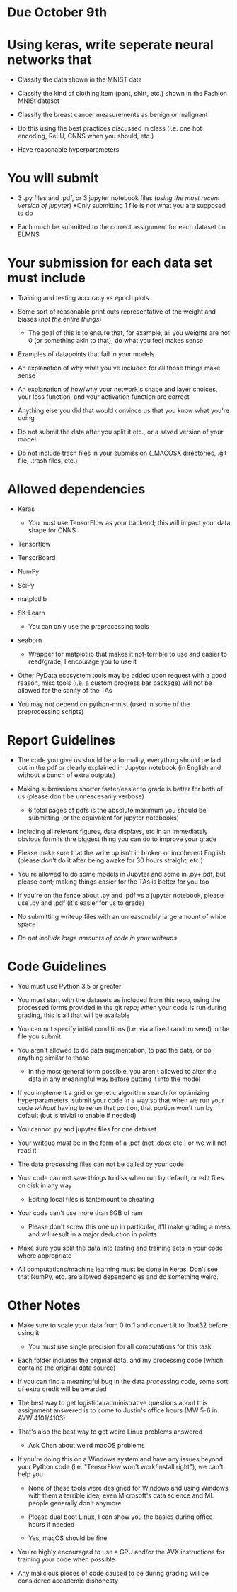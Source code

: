 # Due October 9th

# Using keras, write seperate neural networks that

* Classify the data shown in the MNIST data

* Classify the kind of clothing item (pant, shirt, etc.) shown in the Fashion MNISt dataset

* Classify the breast cancer measurements as benign or malignant

* Do this using the best practices discussed in class (i.e. one hot encoding, ReLU, CNNS when you should, etc.)

* Have reasonable hyperparameters


# You will submit

* 3 .py files and .pdf, or 3 jupyter notebook files (*using the most recent version of jupyter*)
  *Only submitting 1 file is *not* what you are supposed to do

* Each much be submitted to the correct assignment for each dataset on ELMNS

# Your submission for each data set must include

* Training and testing accuracy vs epoch plots

* Some sort of reasonable print outs representative of the weight and biases (*not the entire things*)
  * The goal of this is to ensure that, for example, all you weights are not 0 (or something akin to that), do what you feel makes sense
  
* Examples of datapoints that fail in your models

* An explanation of why what you've included for all those things make sense

* An explanation of how/why your network's shape and layer choices, your loss function, and your activation function are correct

* Anything else you did that would convince us that you know what you're doing

* Do not submit the data after you split it etc., or a saved version of your model. 

* Do not include trash files in your submission (_MACOSX directories, .git file, .trash files, etc.)


# Allowed dependencies

* Keras 

  * You must use TensorFlow as your backend; this will impact your data shape for CNNS

* Tensorflow

* TensorBoard

* NumPy

* SciPy

* matplotlib

* SK-Learn 
  * You can only use the preprocessing tools

* seaborn 

  * Wrapper for matplotlib that makes it not-terrible to use and easier to read/grade, I encourage you to use it

* Other PyData ecosystem tools may be added upon request with a good reason, misc tools (i.e. a custom progress bar package) will not be allowed for the sanity of the TAs

* You may *not* depend on python-mnist (used in some of the preprocessing scripts)


# Report Guidelines

* The code you give us should be a formality, everything should be laid out in the pdf or clearly explained in Jupyter notebook (in English and without a bunch of extra outputs)

* Making submissions shorter faster/easier to grade is better for both of us (please don't be unnescesarily verbose)
  * 6 total pages of pdfs is the absolute maximum you should be submitting (or the equivalent for jupyter notebooks)

* Including all relevant figures, data displays, etc in an immediately obvious form is thre biggest thing you can do to improve your grade

* Please make sure that the write up isn't in broken or incoherent English (please don't do it after being awake for 30 hours straight, etc.)

* You're allowed to do some models in Jupyter and some in .py+.pdf, but please dont; making things easier for the TAs is better for you too

* If you're on the fence about .py and .pdf vs a jupyter notebook, please use .py and .pdf (it's easier for us to grade)

* No submitting writeup files with an unreasonably large amount of white space

* *Do not include large amounts of code in your writeups*


# Code Guidelines

* You must use Python 3.5 or greater

* You must start with the datasets as included from this repo, using the processed forms provided in the git repo; when your code is run during grading, this is all that will be available

* You can not specify initial conditions (i.e. via a fixed random seed) in the file you submit

* You aren't allowed to do data augmentation, to pad the data, or do anything similar to those
  * In the most general form possible, you aren't allowed to alter the data in any meaningful way before putting it into the model

* If you implement a grid or genetic algorithm search for optimizing hyperparameters, submit your code in a way so that when we run your code *without* having to rerun that portion, that portion won't run by default (but is trivial to enable if needed)

* You cannot .py and jupyter files for one dataset

* Your writeup *must* be in the form of a .pdf (not .docx etc.) or we will not read it

* The data processing files can not be called by your code

* Your code can not save things to disk when run by default, or edit files on disk in any way
  * Editing local files is tantamount to cheating

* Your code can't use more than 6GB of ram
  * Please don't screw this one up in particular, it'll make grading a mess and will result in a major deduction in points

* Make sure you split the data into testing and training sets in your code where appropriate

* All computations/machine learning must be done in Keras. Don't see that NumPy, etc. are allowed dependencies and do something weird.

# Other Notes

* Make sure to scale your data from 0 to 1 and convert it to float32 before using it

  * You must use single precision for all computations for this task

* Each folder includes the original data, and my processing code (which contains the original data source)

* If you can find a meaningful bug in the data processing code, some sort of extra credit will be awarded

* The best way to get logistical/administrative questions about this assignment answered is to come to Justin's office hours (MW 5-6 in AVW 4101/4103)

* That's also the best way to get weird Linux problems answered 

  * Ask Chen about weird macOS problems

* If you're doing this on a Windows system and have any issues beyond your Python code (i.e. "TensorFlow won't work/install right"), we can't help you

  * None of these tools were designed for Windows and using Windows with them a terrible idea; even Microsoft's data science and ML people generally don't anymore
  
  * Please dual boot Linux, I can show you the basics during office hours if needed
  
  * Yes, macOS should be fine
  
* You're highly encouraged to use a GPU and/or the AVX instructions for training your code when possible

* Any malicious pieces of code caused to be during grading will be considered accademic dishonesty
